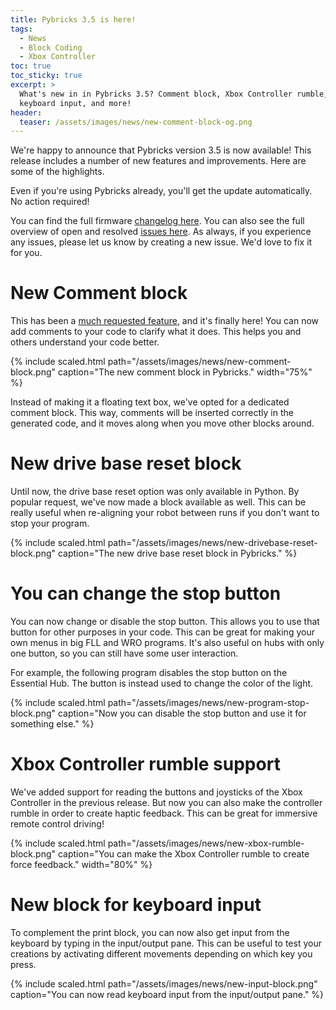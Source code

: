 ```yaml
---
title: Pybricks 3.5 is here!
tags:
  - News
  - Block Coding
  - Xbox Controller
toc: true
toc_sticky: true
excerpt: >
  What's new in in Pybricks 3.5? Comment block, Xbox Controller rumble,
  keyboard input, and more!
header:
  teaser: /assets/images/news/new-comment-block-og.png
---
```


We're happy to announce that Pybricks version 3.5 is now available! This
release includes a number of new features and improvements. Here are some
of the highlights.

Even if you're using Pybricks already, you'll get the update automatically. No
action required!

You can find the full firmware [changelog here][changelog]. You can also see
the full overview of open and resolved [issues here][issues]. As always, if you
experience any issues, please let us know by creating a new issue. We'd love
to fix it for you.

# New Comment block

This has been a [much requested feature][request-comment-block], and it's
finally here! You can now add comments to your code to clarify what it does.
This helps you and others understand your code better.

{% include scaled.html
path="/assets/images/news/new-comment-block.png"
caption="The new comment block in Pybricks."
width="75%"
%}

Instead of making it a floating text box, we've opted for a dedicated comment
block. This way, comments will be inserted correctly in the generated code, and
it moves along when you move other blocks around.

# New drive base reset block

Until now, the drive base reset option was only available in Python. By popular
request, we've now made a block available as well. This can be really useful
when re-aligning your robot between runs if you don't want to stop your program.

{% include scaled.html
path="/assets/images/news/new-drivebase-reset-block.png"
caption="The new drive base reset block in Pybricks."
%}

# You can change the stop button

You can now change or disable the stop button. This allows you to use that
button for other purposes in your code. This can be great for making your own
menus in big FLL and WRO programs. It's also useful on hubs with only one
button, so you can still have some user interaction.

For example, the following program disables the stop button on the Essential
Hub. The button is instead used to change the color of the light.

{% include scaled.html
path="/assets/images/news/new-program-stop-block.png"
caption="Now you can disable the stop button and use it for something else."
%}

# Xbox Controller rumble support

We've added support for reading the buttons and joysticks of the Xbox
Controller in the previous release. But now you can also make the controller
rumble in order to create haptic feedback. This can be great for immersive
remote control driving!

{% include scaled.html
path="/assets/images/news/new-xbox-rumble-block.png"
caption="You can make the Xbox Controller rumble to create force feedback."
width="80%"
%}

# New block for keyboard input
To complement the print block, you can now also get input from the keyboard
by typing in the input/output pane. This can be useful to test your creations
by activating different movements depending on which key you press.

{% include scaled.html
path="/assets/images/news/new-input-block.png"
caption="You can now read keyboard input from the input/output pane."
%}


[changelog]: https://github.com/pybricks/pybricks-micropython/releases/tag/v3.5.0
[issues]: https://github.com/pybricks/pybricks-micropython/releases/tag/v3.5.0
[request-comment-block]: https://github.com/pybricks/support/issues/1349
